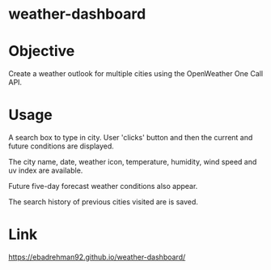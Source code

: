 # weather-dashboard

# Objective
Create a weather outlook for multiple cities using the OpenWeather One Call API.

# Usage
A search box to type in city. User 'clicks' button and then the current and future conditions are displayed.

The city name, date, weather icon, temperature, humidity, wind speed and uv index are available.

Future five-day forecast weather conditions also appear.

The search history of previous cities visited are is saved.

# Link
https://ebadrehman92.github.io/weather-dashboard/

